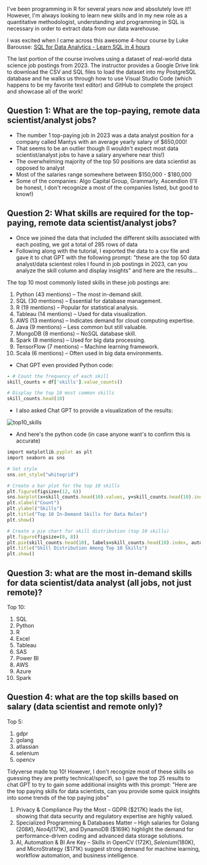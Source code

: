 I've been programming in R for several years now and absolutely love it!! However, I'm always looking to learn new skills and in my new role as a quantitative methodologist, understanding and programming in SQL is necessary in order to extract data from our data warehouse. 

I was excited when I came across this awesome 4-hour course by Luke Barousse: [SQL for Data Analytics - Learn SQL in 4 hours](https://www.youtube.com/watch?v=7mz73uXD9DA)

The last portion of the course involves using a dataset of real-world data science job postings from 2023. The instructor provides a Google Drive link to download the CSV and SQL files to load the dataset into my PostgreSQL database and he walks us through how to use Visual Studio Code (which happens to be my favorite text editor) and GitHub to complete the project and showcase all of the work! 

## Question 1: What are the top-paying, remote data scientist/analyst jobs?

- The number 1 top-paying job in 2023 was a data analyst position for a company called Mantys with an average yearly salary of $650,000!
- That seems to be an outlier though (I wouldn't expect most data scientist/analyst jobs to have a salary anywhere near this!)
- The overwhelming majority of the top 50 positions are data scientist as opposed to analyst
- Most of the salaries range somewhere between $150,000 - $180,000
- Some of the companies: Algo Capital Group, Grammarly, Ascendion (I'll be honest, I don't recognize a most of the companies listed, but good to know!)

## Question 2: What skills are required for the top-paying, remote data scientist/analyst jobs?

- Once we joined the data that included the different skills associated with each posting, we got a total of 285 rows of data
- Following along with the tutorial, I exported the data to a csv file and gave it to chat GPT with the following prompt: "these are the top 50 data analyst/data scientest roles I found in job postings in 2023, can you analyze the skill column and display insights" and here are the results...

The top 10 most commonly listed skills in these job postings are:

  1. Python (43 mentions) – The most in-demand skill.
  2. SQL (30 mentions) – Essential for database management.
  3. R (19 mentions) – Popular for statistical analysis.
  4. Tableau (14 mentions) – Used for data visualization.
  5. AWS (13 mentions) – Indicates demand for cloud computing expertise.
  6. Java (9 mentions) – Less common but still valuable.
  7. MongoDB (8 mentions) – NoSQL database skill.
  8. Spark (8 mentions) – Used for big data processing.
  9. TensorFlow (7 mentions) – Machine learning framework.
  10. Scala (6 mentions) – Often used in big data environments.

- Chat GPT even provided Python code:

```ruby
- # Count the frequency of each skill
skill_counts = df['skills'].value_counts()

# Display the top 10 most common skills
skill_counts.head(10)
```

- I also asked Chat GPT to provide a visualization of the results:

![top10_skills](https://github.com/user-attachments/assets/36279d35-ed5b-4e3a-aaa4-6fa9491a5c36)

- And here's the python code (in case anyone want's to confirm this is accurate)

```ruby
import matplotlib.pyplot as plt
import seaborn as sns

# Set style
sns.set_style("whitegrid")

# Create a bar plot for the top 10 skills
plt.figure(figsize=(12, 6))
sns.barplot(x=skill_counts.head(10).values, y=skill_counts.head(10).index, palette="viridis")
plt.xlabel("Count")
plt.ylabel("Skills")
plt.title("Top 10 In-Demand Skills for Data Roles")
plt.show()

# Create a pie chart for skill distribution (top 10 skills)
plt.figure(figsize=(8, 8))
plt.pie(skill_counts.head(10), labels=skill_counts.head(10).index, autopct='%1.1f%%', colors=sns.color_palette("viridis", 10))
plt.title("Skill Distribution Among Top 10 Skills")
plt.show()
```
## Question 3: what are the most in-demand skills for data scientist/data analyst (all jobs, not just remote)?

Top 10:
1. SQL
2. Python
3. R
4. Excel
5. Tableau
6. SAS
7. Power BI
8. AWS
9. Azure
10. Spark

## Question 4: what are the top skills based on salary (data scientist and remote only)? 

Top 5:
1. gdpr
2. golang
3. atlassian
4. selenium
5. opencv

Tidyverse made top 10! However, I don't recognize most of these skills so guessing they are pretty technical/specifi, so I gave the top 25 results to chat GPT to try to gain some additional insights with this prompt: "Here are the top paying skills for data scientists, can you provide some quick insights into some trends of the top paying jobs"

1. Privacy & Compliance Pay the Most – GDPR ($217K) leads the list, showing that data security and regulatory expertise are highly valued.
2. Specialized Programming & Databases Matter – High salaries for Golang ($208K), Neo4j ($171K), and DynamoDB ($169K) highlight the demand for performance-driven coding and advanced data storage solutions.
3. AI, Automation & BI Are Key – Skills in OpenCV ($172K), Selenium ($180K), and MicroStrategy ($171K) suggest strong demand for machine learning, workflow automation, and business intelligence.

